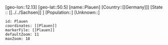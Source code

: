 ﻿---
location: [50.5,12.13]
mapzoom: [7,12] 
mapmarker: city 
type: City
tags:
- geo/City


SpocWebEntityId: 33406
isDeleted: false
confidential: public

---
[geo-lon::12.13]
[geo-lat::50.5]
[name::Plauen]
[Country::[[Germany]]]
[State :: [[../../Sachsen]] ]
[Population::]
[Unknown::]


```leaflet
id: Plauen
coordinates: [[Plauen]]
markerFile: [[Plauen]]
defaultZoom: 11 
maxZoom: 18
```
